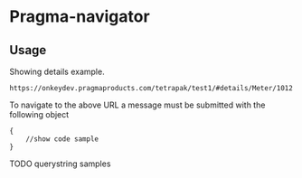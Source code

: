 # Pragma-navigator

## Usage
Showing details example.

```
https://onkeydev.pragmaproducts.com/tetrapak/test1/#details/Meter/1012
```
To navigate to the above URL a message must be submitted with the following object
```
{
    //show code sample
}
```

TODO querystring samples
